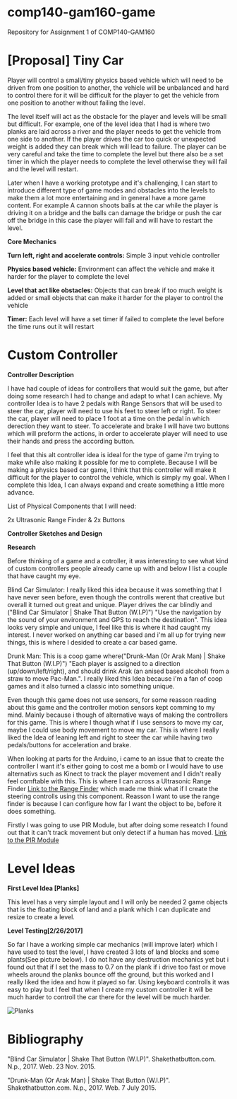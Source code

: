 # comp140-gam160-game
Repository for Assignment 1 of COMP140-GAM160

# [Proposal] Tiny Car

Player will control a small/tiny physics based vehicle which will need to be driven from one position to another, the vehicle will be unbalanced and hard to control there for it will be difficult for the player to get the vehicle from one position to another without failing the level.  

The level itself will act as the obstacle for the player and levels will be small but difficult. For example, one of the level idea that I had is where two planks are laid across a river and the player needs to get the vehicle from one side to another. If the player drives the car too quick or unexpected weight is added they can break which will lead to failure. The player can be very careful and take the time to complete the level but there also be a set timer in which the player needs to complete the level otherwise they will fail and the level will restart.  

Later when I have a working prototype and it's challenging, I can start to introduce different type of game modes and obstacles into the levels to make them a lot more entertaining and in general have a more game content. For example A cannon shoots balls at the car while the player is driving it on a bridge and the balls can damage the bridge or push the car off the bridge in this case the player will fail and will have to restart the level. 

**Core Mechanics**

**Turn left, right and accelerate controls:**
Simple 3 input vehicle controller  
 
**Physics based vehicle:**
Environment can affect the vehicle and make it harder for the player to complete the level 
 
**Level that act like obstacles:**
Objects that can break if too much weight is added or small objects that can make it harder for the player to control the vehicle 
 
**Timer:** 
Each level will have a set timer if failed to complete the level before the time runs out it will restart 

# Custom Controller

**Controller Description**

I have had couple of ideas for controllers that would suit the game, but after doing some research I had to change and adapt to what I can achieve. My controller Idea is to have 2 pedals with Range Sensors that will be used to steer the car, player will need to use his feet to steer left or right. To steer the car, player will need to place 1 foot at a time on the pedal in which derection they want to steer. To accelerate and brake I will have two buttons which will preform the actions, in order to accelerate player will need to use their hands and press the according button. 

I feel that this alt controller idea is ideal for the type of game i'm trying to make while also making it possible for me to complete.
Because I will be making a physics based car game, I think that this controller will make it difficult for the player to control the vehicle, which is simply my goal. When I complete this Idea, I can always expand and create something a little more advance. 

List of Physical Components that I will need:

2x Ultrasonic Range Finder
& 2x Buttons 

**Controller Sketches and Design**


**Research**

Before thinking of a game and a cotroller, it was interesting to see what kind of custom controllers people already came up with and below I list a couple that have caught my eye. 

Blind Car Simulator: I really liked this idea because it was something that I have never seen before, even though the controlls werent that creative but overall it turned out great and unique. Player drives the car blindly and ("Blind Car Simulator | Shake That Button (W.I.P)") "Use the navigation by the sound of your environment and GPS to reach the destination". This idea looks very simple and unique, I feel like this is where it had caught my interest. I never worked on anything car based and i'm all up for trying new things, this is where I desided to create a car based game. 

Drunk Man: This is a coop game where("Drunk-Man (Or Arak Man) | Shake That Button (W.I.P)") "Each player is assigned to a direction (up/down/left/right), and should drink Arak (an anised based alcohol) from a straw to move Pac-Man.". I really liked this Idea because i'm a fan of coop games and it also turned a classic into something unique. 

Even though this game does not use sensors, for some reasson reading about this game and the controller motion sensors kept comming to my mind. Mainly because i though of alternative ways of making the controllers for this game. This is where I though what if I use sensors to move my car, maybe I could use body movement to move my car. This is where I really liked the Idea of leaning left and right to steer the car while having two pedals/buttons for acceleration and brake. 

When looking at parts for the Arduino, i came to an issue that to create the controller I want it's either going to cost me a bomb or I would have to use alternativs such as Kinect to track the player movement and I didn't really feel comftable with this. This is where I can across a Ultrasonic Range Finder [Link to the Range Finder](https://www.bitsbox.co.uk/index.php?main_page=product_info&cPath=302_310&products_id=2109&zenid=fthsadm5kk2sbjsocrvvoobko5) which made me think what if I create the steering controlls using this component. Reasson I want to use the range finder is because I can configure how far I want the object to be, before it does something. 

Firstly I was going to use PIR Module, but after doing some reseatch I found out that it can't track movement but only detect if a human has moved. [Link to the PIR Module](https://www.bitsbox.co.uk/index.php?main_page=product_info&cPath=302_303&products_id=2782&zenid=fthsadm5kk2sbjsocrvvoobko5)




# Level Ideas 

**First Level Idea [Planks]**

This level has a very simple layout and I will only be needed 2 game objects that is the floating block of land and a plank which I can duplicate and resize to create a level. 

**Level Testing[2/26/2017]**

So far I have a working simple car mechanics (will improve later) which I have used to test the level, I have created 3 lots of land blocks and some plants(See picture below). I do not have any destruction mechanics yet but i found out that if I set the mass to 0.7 on the plank if i drive too fast or move wheels around the planks bounce off the ground, but this worked and I really liked the idea and how it played so far. Using keyboard controlls it was easy to play but I feel that when I create my custom controller it will be much harder to controll the car there for the level will be much harder. 

![Planks](http://i.imgur.com/2PPZaEG.png)

# Bibliography

"Blind Car Simulator | Shake That Button (W.I.P)". Shakethatbutton.com. N.p., 2017. Web. 23 Nov. 2015.

"Drunk-Man (Or Arak Man) | Shake That Button (W.I.P)". Shakethatbutton.com. N.p., 2017. Web. 7 July 2015.
